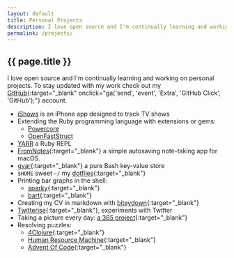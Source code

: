 ```yaml
---
layout: default
title: Personal Projects
description: I love open source and I'm continually learning and working on personal projects.
permalink: /projects/
---
```


## {{ page.title }}

I love open source and I'm continually learning and working on personal projects.
To stay updated with my work check out my [GitHub][1]{:target="_blank" onclick="ga('send', 'event', 'Extra', 'GitHub Click', 'GitHub');"} account.

- [iShows][2] is an iPhone app designed to track TV shows
- Extending the Ruby programming language with extensions or gems:
    - [Powercore][3]
    - [OpenFastStruct][4]
- [YARR][5] a Ruby REPL
- [FromNotes][16]{:target="_blank"} a simple autosaving note-taking app for macOS.
- [gvar][10]{:target="_blank"} a pure Bash key-value store
- `$HOME` sweet `~/` my [dotfiles][11]{:target="_blank"}
- Printing bar graphs in the shell:
    - [sparky][6]{:target="_blank"}
    - [bart][7]{:target="_blank"}
- Creating my CV in markdown with [biteydown][9]{:target="_blank"}
- [Twitterise][12]{:target="_blank"}, experiments with Twitter
- Taking a picture every day: [a 365 project][8]{:target="_blank"}
- Resolving puzzles:
    - [4Clojure][13]{:target="_blank"}
    - [Human Resource Machine][14]{:target="_blank"}
    - [Advent Of Code][15]{:target="_blank"}



[1]: https://github.com/arturoherrero
[2]: /ishows
[3]: /powercore/
[4]: /open-fast-struct/
[5]: /yarr-yet-another-ruby-repl/
[6]: https://github.com/arturoherrero/sparky
[7]: https://github.com/arturoherrero/bart
[8]: http://arturoherrero.github.io/theyearwemet/365/
[9]: https://github.com/arturoherrero/biteydown
[10]: https://github.com/arturoherrero/gvar
[11]: https://github.com/arturoherrero/dotfiles
[12]: https://github.com/arturoherrero/twitterise
[13]: https://github.com/arturoherrero/4clojure
[14]: https://github.com/arturoherrero/human-resource-machine
[15]: https://github.com/arturoherrero/advent-of-code
[16]: https://gitlab.com/arturoherrero/fromnotes
